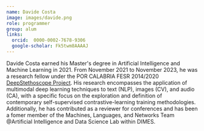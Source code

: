 ```yaml
---
name: Davide Costa
image: images/davide.png
role: programmer
group: alum
links: 
  orcid:  0000-0002-7678-9306
  google-scholar: Fk5twm8AAAAJ 
---
```


Davide Costa earned his Master's degree in Artificial Intelligence and Machine Learning in 2021. From November 2021 to November 2023, he was a research fellow under the POR CALABRIA FESR 2014/2020 [DeepStethoscope Project](./../projects). His research encompasses the application of multimodal deep learning techniques to text (NLP), images (CV), and audio (CA), with a specific focus on the exploration and definition of contemporary self-supervised contrastive-learning training methodologies. Additionally, he has contributed as a reviewer for conferences and has been a fomer member of the  Machines, Languages, and Networks Team @Artificial Intelligence and Data Science Lab within DIMES.